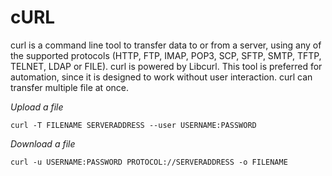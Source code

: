 # cURL

curl is a command line tool to transfer data to or from a server, using any of the supported protocols (HTTP, FTP, IMAP, POP3, SCP, SFTP, SMTP, TFTP, TELNET, LDAP or FILE). curl is powered by Libcurl. This tool is preferred for automation, since it is designed to work without user interaction. curl can transfer multiple file at once.

*Upload a file*
```
curl -T FILENAME SERVERADDRESS --user USERNAME:PASSWORD
```

*Download a file*
```
curl -u USERNAME:PASSWORD PROTOCOL://SERVERADDRESS -o FILENAME
```
